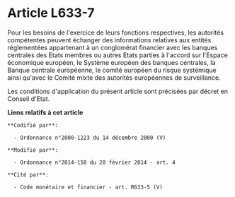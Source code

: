 # Article L633-7

Pour les besoins de l'exercice de leurs fonctions respectives, les autorités compétentes peuvent échanger des informations
relatives aux entités réglementées appartenant à un conglomérat financier avec les banques centrales des Etats membres ou
autres Etats parties à l'accord sur l'Espace économique européen, le Système européen des banques centrales, la Banque
centrale européenne, le comité européen du risque systémique ainsi qu'avec le Comité mixte des autorités européennes de
surveillance.

Les conditions d'application du présent article sont précisées par décret en Conseil d'Etat.

**Liens relatifs à cet article**

	**Codifié par**:

	  - Ordonnance n°2000-1223 du 14 décembre 2000 (V)

	**Modifié par**:

	  - Ordonnance n°2014-158 du 20 février 2014 - art. 4

	**Cité par**:

	  - Code monétaire et financier - art. R633-5 (V)
